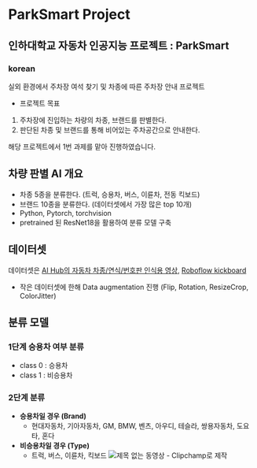# ParkSmart Project
## 인하대학교 자동차 인공지능 프로젝트 : ParkSmart
### korean
실외 환경에서 주차장 여석 찾기 및 차종에 따른 주차장 안내 프로젝트

+ 프로젝트 목표
1. 주차장에 진입하는 차량의 차종, 브랜드를 판별한다.
2. 판단된 차종 및 브랜드를 통해 비어있는 주차공간으로 안내한다.

해당 프로젝트에서 1번 과제를 맡아 진행하였습니다.

## 차량 판별 AI 개요
+ 차종 5종을 분류한다. (트럭, 승용차, 버스, 이륜차, 전동 킥보드)
+ 브랜드 10종을 분류한다. (데이터셋에서 가장 많은 top 10개)
+ Python, Pytorch, torchvision
+ pretrained 된 ResNet18을 활용하여 분류 모델 구축

## 데이터셋
데이터셋은 [AI Hub의 자동차 차종/연식/번호판 인식용 영상](https://www.aihub.or.kr/aihubdata/data/view.do?currMenu=115&topMenu=100&dataSetSn=172),
[Roboflow kickboard](https://universe.roboflow.com/inha-univ-vgzgz/kickboard-ibhkj/browse?queryText=&pageSize=50&startingIndex=0&browseQuery=true)

+ 작은 데이터셋에 한해 Data augmentation 진행 (Flip, Rotation, ResizeCrop, ColorJitter)

## 분류 모델
### 1단계 승용차 여부 분류
- class 0 : 승용차
- class 1 : 비승용차

### 2단계 분류
- **승용차일 경우 (Brand)**  
  - 현대자동차, 기아자동차, GM, BMW, 벤츠, 아우디, 테슬라, 쌍용자동차, 도요타, 혼다
- **비승용차일 경우 (Type)**  
  - 트럭, 버스, 이륜차, 킥보드
 ![제목 없는 동영상 - Clipchamp로 제작](https://github.com/user-attachments/assets/c30c4c73-da94-4cc0-8c94-49d5d4a5b721)

